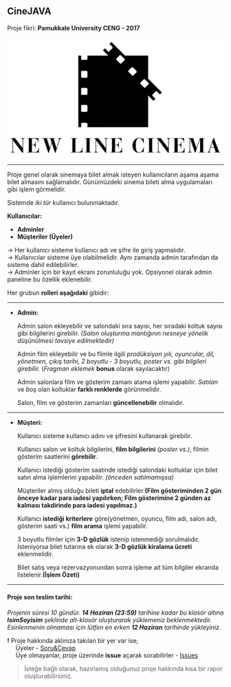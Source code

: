 ## CineJAVA

Proje fikri: **Pamukkale University CENG - 2017**

<p align="center"> 
  <img src="img/logo.jpg">
</p>

---

Proje genel olarak sinemaya bilet almak isteyen kullanıcıların aşama aşama bilet almasını sağlamalıdır. Günümüzdeki sinema bileti alma uygulamaları gibi işlem görmelidir.

Sistemde *iki tür* kullanıcı bulunmaktadır.

**Kullanıcılar:**
  * **Adminler**
  * **Müşteriler (Üyeler)**

-> Her kullanıcı sisteme kullanıcı adı ve şifre ile giriş yapmalıdır.  
-> Kullanıcılar sisteme üye olabilmelidir. Aynı zamanda admin tarafından da sisteme dahil edilebilirler.  
-> Adminler için bir kayıt ekranı zorunluluğu yok. Opsiyonel olarak admin paneline bu özellik eklenebilir.  

Her grubun **rolleri aşağıdaki** gibidir:

---

* **Admin:**

	Admin salon ekleyebilir ve salondaki sıra sayısı, her sıradaki koltuk sayısı gibi bilgilerini girebilir.
	*(Salon oluşturma mantığının nesneye yönelik düşünülmesi tavsiye edilmektedir)*

	Admin film ekleyebilir ve bu flimle ilgili *prodüksiyon yılı, oyuncular, dil, yönetmen, çıkış tarihi, 2 boyutlu - 3 boyutlu, poster vs. gibi bilgileri girebilir.* (*Fragman eklemek* **bonus** olarak sayılacaktır)

	Admin salonlara film ve gösterim zamanı atama işlemi yapabilir.
	*Satılan* ve *boş* olan koltuklar **farklı renklerde** görünmelidir.

	Salon, film ve gösterim zamanları **güncellenebilir** olmalıdır.

---

* **Müşteri:**

	Kullanıcı sisteme kullanıcı adını ve şifresini kullanarak girebilir.

	Kullanıcı salon ve koltuk bilgilerini, **film bilgilerini** *(poster vs.)*, filmin gösterim saatlerini **görebilir**.

	Kullanıcı istediği gösterim saatinde istediği salondaki koltuklar için bilet satın alma işlemlerini yapabilir. *(önceden satılmamışsa)*

	Müşteriler almış olduğu bileti **iptal** edebilirler.**(Film gösteriminden 2 gün önceye kadar para iadesi yapılırken; Film gösterimine 2 günden az kalması takdirinde para iadesi yapılmaz.)**

	Kullanıcı **istediği kriterlere** göre(yönetmen, oyuncu, film adı, salon adı, gösterim saati vs.) **film arama** işlemi yapabilir.

	3 boyutlu filmler için **3-D gözlük** istenip istenmediği sorulmalıdır. İsteniyorsa bilet tutarına ek olarak **3-D gözlük kiralama ücreti** eklenmelidir.

	Bilet satış veya rezervazyonundan sonra işleme ait tüm bilgiler ekranda listelenir.**(İşlem Özeti)**

---


#### Proje son teslim tarihi:

*Projenin süresi 10 gündür. **14 Haziran (23:59)** tarihine kadar bu klasör altına **IsimSoyisim** şeklinde alt-klasör oluşturarak yüklemeniz beklenmektedir. Esinlenmenin olmaması için lütfen en erken **12 Haziran** tarihinde yükleyiniz.*  

**!** Proje hakkında aklınıza takılan bir yer var ise;  
&nbsp;&nbsp;&nbsp;&nbsp; Üyeler - [Soru&Cevap](https://github.com/orgs/java-util-help/teams/q-a)  
&nbsp;&nbsp;&nbsp;&nbsp; Üye olmayanlar, proje üzerinde **issue** açarak sorabilirler - [Issues](https://github.com/java-util-help/projects/issues)

> İsteğe bağlı olarak, hazırlamış olduğunuz proje hakkında kısa bir rapor oluşturabilirsiniz.
